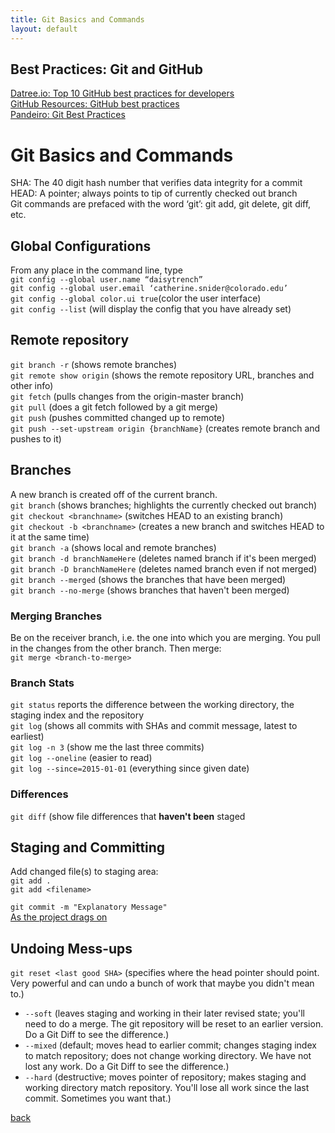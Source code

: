 ```yaml
---
title: Git Basics and Commands
layout: default
---
```


## Best Practices: Git and GitHub
[Datree.io: Top 10 GitHub best practices for developers](https://datree.io/github-best-practices/)<br />
[GitHub Resources: GitHub best practices](https://resources.github.com/videos/github-best-practices/)<br />
[Pandeiro: Git Best Practices](https://gist.github.com/pandeiro/1552496)

# Git Basics and Commands
SHA: The 40 digit hash number that verifies data integrity for a commit<br />
HEAD: A pointer; always points to tip of currently checked out branch<br />
Git commands are prefaced with the word ‘git’: git add, git delete, git diff, etc.

## Global Configurations
From any place in the command line, type<br />
`git config --global user.name “daisytrench”`<br />
`git config --global user.email ‘catherine.snider@colorado.edu’`<br />
`git config --global color.ui true`(color the user interface)<br />
`git config --list` (will display the config that you have already set)<br />

## Remote repository
`git branch -r` (shows remote branches)<br />
`git remote show origin` (shows the remote repository URL, branches and other info)<br />
`git fetch` (pulls changes from the origin-master branch)<br />
`git pull` (does a git fetch followed by a git merge)<br />
`git push` (pushes committed changed up to remote)<br />
`git push --set-upstream origin {branchName}` (creates remote branch and pushes to it)

## Branches
A new branch is created off of the current branch.<br />
`git branch` (shows branches; highlights the currently checked out branch)<br />
`git checkout <branchname>` (switches HEAD to an existing branch)<br />
`git checkout -b <branchname>` (creates a new branch and switches HEAD to it at the same time)<br />
`git branch -a` (shows local and remote branches)<br />
`git branch -d branchNameHere` (deletes named branch if it's been merged)<br />
`git branch -D branchNameHere` (deletes named branch even if not merged)<br />
`git branch --merged` (shows the branches that have been merged)<br />
`git branch --no-merge` (shows branches that haven't been merged)<br />

### Merging Branches
Be on the receiver branch, i.e. the one into which you are merging.  You pull in the changes from the other branch. Then merge: <br />
`git merge <branch-to-merge>`

### Branch Stats
`git status` reports the difference between the working directory, the staging index and the repository<br />
`git log` (shows all commits with SHAs and commit message, latest to earliest)<br />
`git log -n 3` (show me the last three commits)<br />
`git log --oneline` (easier to read)<br />
`git log --since=2015-01-01` (everything since given date)<br />

### Differences
`git diff` (show file differences that **haven't been** staged

## Staging and Committing
Add changed file(s) to staging area:<br />
`git add .`<br />
`git add <filename>`<br />

`git commit -m "Explanatory Message"` <br />
[As the project drags on](https://xkcd.com/1296/)

## Undoing Mess-ups
`git reset <last good SHA>` (specifies where the head pointer should point. Very powerful and can undo a bunch of work that maybe you didn't mean to.)
* `--soft` (leaves staging and working in their later revised state; you'll need to do a merge. The git repository will be reset to an earlier version. Do a Git Diff to see the difference.)
* `--mixed` (default; moves head to earlier commit; changes staging index to match repository; does not change working directory. We have not lost any work. Do a Git Diff to see the difference.)
* `--hard` (destructive; moves pointer of repository; makes staging and working directory match repository. You'll lose all work since the last commit. Sometimes you want that.)



[back](./)
